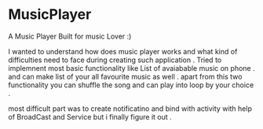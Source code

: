 # MusicPlayer

A Music Player Built for music Lover :)

I wanted to understand how does music player works and what kind of difficulties need to face during creating such application .
Tried to implemnent most basic functionality like List of avaiabable music on phone . and can make list of your all favourite music as well . 
apart from this two functionality you can shuffle the song and can play into loop by your choice . 

most difficult part was to create notificatino and bind with activity with help of BroadCast and Service but i finally figure it out . 

